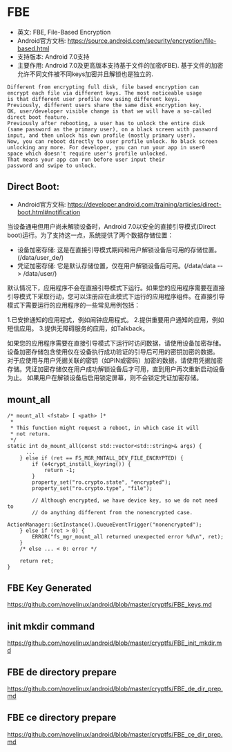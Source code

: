 FBE
========================================

* 英文: FBE, File-Based Encryption
* Android官方文档: https://source.android.com/security/encryption/file-based.html
* 支持版本: Android 7.0支持
* 主要作用: Android 7.0及更高版本支持基于文件的加密(FBE). 基于文件的加密允许不同文件被不同keys加密并且解锁也是独立的.

```
Different from encrypting full disk, file based encryption can
encrypt each file via different keys. The most noticeable usage
is that different user profile now using different keys.
Previously, different users share the same disk encryption key.
OK, user/developer visible change is that we will have a so-called
direct boot feature.
Previously after rebooting, a user has to unlock the entire disk
(same password as the primary user), on a black screen with password
input, and then unlock his own profile (mostly primary user).
Now, you can reboot directly to user profile unlock. No black screen
unlocking any more. For developer, you can run your app in user0
space which doesn't require user's profile unlocked.
That means your app can run before user input their
password and swipe to unlock.
```

Direct Boot:
----------------------------------------

* Android官方文档: https://developer.android.com/training/articles/direct-boot.html#notification

当设备通电但用户尚未解锁设备时，Android 7.0以安全的直接引导模式(Direct boot)运行。为了支持这一点，系统提供了两个数据存储位置：

* 设备加密存储: 这是在直接引导模式期间和用户解锁设备后可用的存储位置。(/data/user_de/)
* 凭证加密存储: 它是默认存储位置，仅在用户解锁设备后可用。(/data/data --> /data/user/)

默认情况下，应用程序不会在直接引导模式下运行。如果您的应用程序需要在直接引导模式下采取行动，您可以注册应在此模式下运行的应用程序组件。在直接引导模式下需要运行的应用程序的一些常见用例包括：

1.已安排通知的应用程式，例如闹钟应用程式。
2.提供重要用户通知的应用，例如短信应用。
3.提供无障碍服务的应用，如Talkback。

如果您的应用程序需要在直接引导模式下运行时访问数据，请使用设备加密存储。设备加密存储包含使用仅在设备执行成功验证的引导后可用的密钥加密的数据。
对于应使用与用户凭据关联的密钥（如PIN或密码）加密的数据，请使用凭据加密存储。凭证加密存储仅在用户成功解锁设备后才可用，直到用户再次重新启动设备为止。
如果用户在解锁设备后启用锁定屏幕，则不会锁定凭证加密存储。

mount_all
----------------------------------------

```
/* mount_all <fstab> [ <path> ]*
 *
 * This function might request a reboot, in which case it will
 * not return.
 */
static int do_mount_all(const std::vector<std::string>& args) {
      ...
    } else if (ret == FS_MGR_MNTALL_DEV_FILE_ENCRYPTED) {
        if (e4crypt_install_keyring()) {
            return -1;
        }
        property_set("ro.crypto.state", "encrypted");
        property_set("ro.crypto.type", "file");

        // Although encrypted, we have device key, so we do not need to
        // do anything different from the nonencrypted case.
        ActionManager::GetInstance().QueueEventTrigger("nonencrypted");
    } else if (ret > 0) {
        ERROR("fs_mgr_mount_all returned unexpected error %d\n", ret);
    }
    /* else ... < 0: error */

    return ret;
}
```

FBE Key Generated
----------------------------------------

https://github.com/novelinux/android/blob/master/cryptfs/FBE_keys.md

init mkdir command
----------------------------------------

https://github.com/novelinux/android/blob/master/cryptfs/FBE_init_mkdir.md

FBE de directory prepare
----------------------------------------

https://github.com/novelinux/android/blob/master/cryptfs/FBE_de_dir_prep.md

FBE ce directory prepare
----------------------------------------

https://github.com/novelinux/android/blob/master/cryptfs/FBE_ce_dir_prep.md
